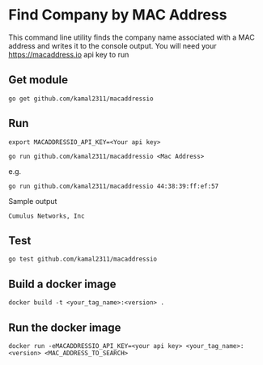 # Find Company by MAC Address

This command line utility finds the company name associated with a MAC address and writes it to the console output.
You will need your https://macaddress.io api key to run

## Get module
`go get github.com/kamal2311/macaddressio`

## Run 
`export MACADDRESSIO_API_KEY=<Your api key>`

`go run github.com/kamal2311/macaddressio <Mac Address>`

e.g.

`go run github.com/kamal2311/macaddressio 44:38:39:ff:ef:57`

Sample output

```Cumulus Networks, Inc```

## Test
`go test github.com/kamal2311/macaddressio`

## Build a docker image

`docker build -t <your_tag_name>:<version> .`

## Run the docker image

`docker run -eMACADDRESSIO_API_KEY=<your api key> <your_tag_name>:<version> <MAC_ADDRESS_TO_SEARCH>`



